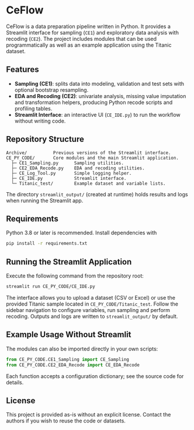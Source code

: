 # CeFlow

CeFlow is a data preparation pipeline written in Python. It provides a Streamlit
interface for sampling (`CE1`) and exploratory data analysis with recoding
(`CE2`). The project includes modules that can be used programmatically as well
as an example application using the Titanic dataset.

## Features

- **Sampling (CE1)**: splits data into modeling, validation and test sets with
  optional bootstrap resampling.
- **EDA and Recoding (CE2)**: univariate analysis, missing value imputation and
  transformation helpers, producing Python recode scripts and profiling tables.
- **Streamlit Interface**: an interactive UI (`CE_IDE.py`) to run the workflow
  without writing code.

## Repository Structure

```
Archive/          Previous versions of the Streamlit interface.
CE_PY_CODE/       Core modules and the main Streamlit application.
  ├─ CE1_Sampling.py      Sampling utilities.
  ├─ CE2_EDA_Recode.py    EDA and recoding utilities.
  ├─ CE_Log_Tool.py       Simple logging helper.
  ├─ CE_IDE.py            Streamlit interface.
  └─ Titanic_test/        Example dataset and variable lists.
```

The directory `streamlit_output/` (created at runtime) holds results and logs
when running the Streamlit app.

## Requirements

Python 3.8 or later is recommended. Install dependencies with

```bash
pip install -r requirements.txt
```

## Running the Streamlit Application

Execute the following command from the repository root:

```bash
streamlit run CE_PY_CODE/CE_IDE.py
```

The interface allows you to upload a dataset (CSV or Excel) or use the provided
Titanic sample located in `CE_PY_CODE/Titanic_test`. Follow the sidebar
navigation to configure variables, run sampling and perform recoding. Outputs and
logs are written to `streamlit_output/` by default.

## Example Usage Without Streamlit

The modules can also be imported directly in your own scripts:

```python
from CE_PY_CODE.CE1_Sampling import CE_Sampling
from CE_PY_CODE.CE2_EDA_Recode import CE_EDA_Recode
```

Each function accepts a configuration dictionary; see the source code for
details.

## License

This project is provided as-is without an explicit license. Contact the authors
if you wish to reuse the code or datasets.
